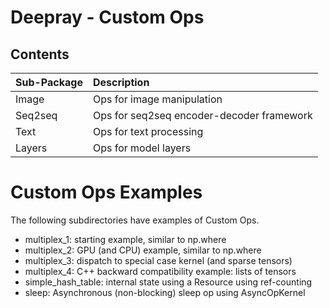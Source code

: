 # Deepray - Custom Ops

## Contents
| Sub-Package  | Description                             |
|:----------------------- |:-----------------------------|
| Image | Ops for image manipulation   |
| Seq2seq | Ops for seq2seq encoder-decoder framework |
| Text |  Ops for text processing  |
| Layers |  Ops for model layers  |


# Custom Ops Examples

The following subdirectories have examples of Custom Ops.

* multiplex_1: starting example, similar to np.where
* multiplex_2: GPU (and CPU) example, similar to np.where
* multiplex_3: dispatch to special case kernel (and sparse tensors)
* multiplex_4: C++ backward compatibility example: lists of tensors
* simple_hash_table: internal state using a Resource using ref-counting
* sleep: Asynchronous (non-blocking) sleep op using AsyncOpKernel
